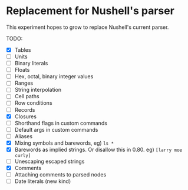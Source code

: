 # Replacement for Nushell's parser

This experiment hopes to grow to replace Nushell's current parser.

TODO:

- [x] Tables
- [ ] Units
- [ ] Binary literals
- [ ] Floats
- [ ] Hex, octal, binary integer values
- [ ] Ranges
- [ ] String interpolation
- [ ] Cell paths
- [ ] Row conditions
- [ ] Records
- [x] Closures
- [ ] Shorthand flags in custom commands
- [ ] Default args in custom commands
- [ ] Aliases
- [x] Mixing symbols and barewords, eg) `ls *`
- [x] Barewords as implied strings. Or disallow this in 0.80. eg) `[larry moe curly]`
- [ ] Unescaping escaped strings
- [x] Comments
- [ ] Attaching comments to parsed nodes
- [ ] Date literals (new kind)